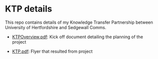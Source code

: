 # KTP details

This repo contains details of my Knowledge Transfer Partnership between University of Hertfordshire and Sedgewall Comms.


* [KTPOverview.pdf](https://github.com/riched158/KTP/blob/master/KTPOverview.pdf): Kick off document detailing the planning of the project

* [KTP.pdf](https://github.com/riched158/KTP/blob/master/KTP.pdf): Flyer that resulted from project
